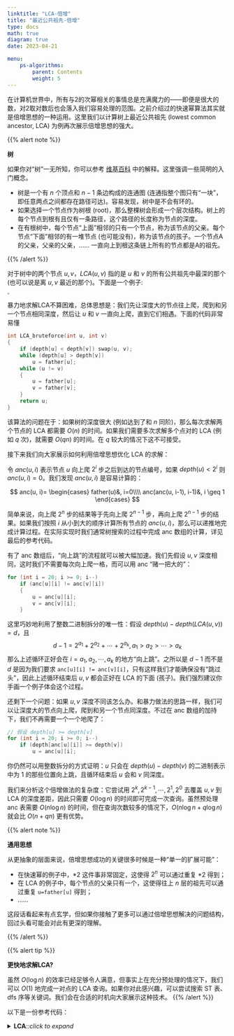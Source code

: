 ```yaml
---
linktitle: "LCA-倍增"
title: "最近公共祖先-倍增"
type: docs
math: true
diagram: true
date: 2023-04-21

menu:
    ps-algorithms:
        parent: Contents
        weight: 5
---
```


在计算机世界中，所有与2的次幂相关的事情总是充满魔力的——即便是很大的数，对2取对数后也会落入我们容易处理的范围。之前介绍过的快速幂算法其实就是倍增思想的一种运用。这里我们以计算树上最近公共祖先 (lowest common ancestor, LCA) 为例再次展示倍增思想的强大。

{{% alert note %}}

**树**

如果你对“树”一无所知，你可以参考 [维基百科](https://en.wikipedia.org/wiki/Tree_(data_structure)) 中的解释。这里强调一些简明的入门概念。

* 树是一个有 $n$ 个顶点和 $n-1$ 条边构成的连通图 (连通指整个图只有“一块”，即任意两点之间都存在路径可达)。容易发现，树中是不会有环的。
* 如果选择一个节点作为树根 (root)，那么整棵树会形成一个层次结构。树上的每个节点到根有且仅有一条路径，这个路径的长度称为节点的深度。
* 在有根树中，每个节点“上面”相邻的只有一个节点，称为该节点的父亲。每个节点“下面”相邻的有一堆节点 (也可能没有)，称为该节点的孩子。一个节点A的父亲，父亲的父亲，…… 一直向上到根这条链上所有的节点都是A的祖先。

{{% /alert %}}

对于树中的两个节点 $u, v$，$LCA(u, v)$ 指的是 $u$ 和 $v$ 的所有公共祖先中最深的那个 (也可以说是离 $u, v$ 最近的那个)。下面是一个例子:

<img src="/img/LCA.png" style="zoom: 30%;" />

暴力地求解LCA不算困难，总体思想是：我们先让深度大的节点往上爬，爬到和另一个节点相同深度，然后让 $u$ 和 $v$ 一直向上爬，直到它们相遇。下面的代码非常易懂

```c++
int LCA_bruteforce(int u, int v)
{
    if (depth[u] < depth[v]) swap(u, v);
    while (depth[u] > depth[v])
        u = father[u];
    while (u != v)
    {
        u = father[u];
        v = father[v];
    }
    return u;
}
```

该算法的问题在于：如果树的深度很大 (例如达到了和 $n$ 同阶)，那么每次求解两个节点的 LCA 都需要 $O(n)$ 的时间。如果我们需要多次求解多个点对的 LCA (例如 $q$ 次)，就需要 $O(qn)$ 的时间。在 $q$ 较大的情况下这不可接受。

接下来我们向大家展示如何利用倍增思想优化 LCA 的求解：

令 $anc(u,i)$ 表示节点 $u$ 向上爬 $2^i$ 步之后到达的节点编号，如果 $depth(u)<2^i$ 则 $anc(u,i)=0$。我们发现 $anc(u,i)$ 是容易计算的：

$$
anc(u, i)=
\begin{cases}
father(u)&, i=0\\\\
anc(anc(u, i-1), i-1)&, i \geq 1
\end{cases}
$$

简单来说，向上爬 $2^n$ 步的结果等于先向上爬 $2^{n-1}$ 步，再向上爬 $2^{n-1}$ 步的结果。如果我们按照 $i$ 从小到大的顺序计算所有节点的 $anc(u,i)$，那么可以递推地完成计算过程。在实际实现时我们通常树搜索的过程中完成 anc 数组的计算，详见最后的参考代码。

有了 anc 数组后，“向上跳”的流程就可以被大幅加速。我们先假设 $u, v$ 深度相同，这时我们不需要每次向上爬一格，而可以用 anc “赌一把大的”：
```c++
for (int i = 20; i >= 0; i--)
    if (anc[u][i] != anc[v][i])
    {
        u = anc[u][i];
        v = anc[v][i];
    }
```
这里巧妙地利用了整数二进制拆分的唯一性：假设 $depth(u)-depth(LCA(u, v))=d$，且
$$
d-1 = 2^{a_1} + 2^{a_2} + \cdots + 2^{a_k}, a_1>a_2>\cdots>a_k
$$
那么上述循环正好会在 $i=a_1, a_2,\cdots, a_k$ 的地方“向上跳”。之所以是 $d-1$ 而不是 $d$ 是因为我们要求 `anc[u][i] != anc[v][i]`，只有这样我们才能确保没有“跳过头”，因此上述循环结束后 $u, v$ 都会正好在 LCA 的下面 (孩子)。我们强烈建议你手画一个例子体会这个过程。

还剩下一个问题：如果 $u, v$ 深度不同该怎么办。和暴力做法的思路一样，我们可以让深度大的节点向上爬，爬到和另一个节点同深度。不过在 anc 数组的加持下，我们不再需要一个一个地爬了：
```c++
// 假设 depth[u] >= depth[v]
for (int i = 20; i >= 0; i--)
    if (depth[anc[u][i]] >= depth[v])
        u = anc[u][i];
```
你仍然可以用整数拆分的方式证明：$u$ 只会在 $depth(u)-depth(v)$ 的二进制表示中为 1 的那些位置向上跳，且循环结束后 $u$ 会和 $v$ 同深度。

我们来分析这个倍增做法的复杂度：它尝试用 $2^k, 2^{k-1},\cdots, 2^1, 2^0$ 去覆盖 $u, v$ 到 LCA 的深度差距，因此只需要 $O(\log n)$ 的时间即可完成一次查询。虽然预处理 anc 表需要 $O(n\log n)$ 的时间，但在查询次数较多的情况下，$O(n\log n + q\log n)$ 就会比 $O(n + qn)$ 更有优势。

{{% alert note %}}

**通用思想**

从更抽象的层面来说，倍增思想成功的关键很多时候是一种“单一的扩展可能”：

* 在快速幂的例子中，$*2$ 这件事非常固定，这使得 $2^n$ 可以通过重复 $*2$ 得到；
* 在 LCA 的例子中，每个节点的父亲只有一个，这使得往上 $n$ 层的祖先可以通过重复 `u=father[u]` 得到；
* ……

这段话看起来有点玄学，但如果你接触了更多可以通过倍增思想解决的问题结构，回过头看可能会对此有更深的理解。

{{% /alert %}}

{{% alert tip %}}

**更快地求解LCA?**

虽然 $O(\log n)$ 的效率已经足够令人满意，但事实上在充分预处理的情况下，我们可以 $O(1)$ 地完成一对点的 LCA 查询。如果你对此感兴趣，可以尝试搜索 ST 表、dfs 序等关键词。我们会在合适的时机向大家展示这种技术。
{{% /alert %}}

以下是一份参考代码：

<details><summary><b>LCA</b><i>::click to expand</i></summary>

```c++
const int MAXN = 2e5 + 10;
vector<int> v[MAXN];   // vector 存储了每个节点相邻点的编号
int depth[MAXN];       // depth 存储了每个节点的深度
int anc[MAXN][21];     // 2 ^ 21 > MAXN

void dfs(int x, int fa)
{
    // 搜索到 x 时 x 的所有祖先都已经被访问过，anc 数组已被计算
    // 因此现在就可以计算 x 的 anc 数组
    anc[x][0] = fa;
    for (int i = 1; i <= 20; i++)
        anc[x][i] = anc[anc[x][i - 1]][i - 1];
    // 搜索
    for (int y : v[x])
        if (y != fa)   // 相邻的节点不是父亲，那就是孩子，向下搜索
        {
            depth[y] = depth[x] + 1;
            dfs(y, x); // y 是 x 的孩子，x 是 y 的父亲
        }
}

int query_lca(int x, int y)
{
    if (depth[x] < depth[y]) swap(x, y);
    for (int i = 20; i >= 0; i--)
        if (depth[anc[x][i]] >= depth[y])
            x = anc[x][i];
    // 此时有 depth[x] = depth[y]
    if (x == y) return x;
    for (int i = 20; i >= 0; i--)
        if (anc[x][i] != anc[y][i])
        {
            x = anc[x][i];
            y = anc[y][i];
        }
    // 注意不等号条件，此时 x, y 一定都是 LCA 的孩子, LCA = anc[x][0] = anc[y][0]
    return anc[x][0];
}
```

</details>